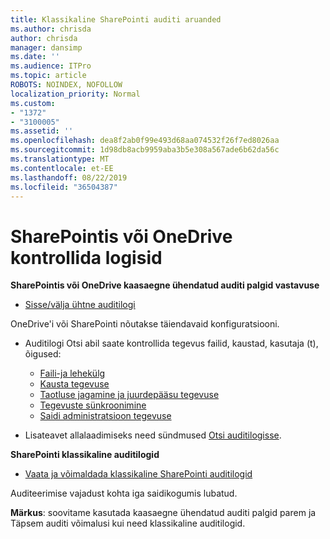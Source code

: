 ```yaml
---
title: Klassikaline SharePointi auditi aruanded
ms.author: chrisda
author: chrisda
manager: dansimp
ms.date: ''
ms.audience: ITPro
ms.topic: article
ROBOTS: NOINDEX, NOFOLLOW
localization_priority: Normal
ms.custom:
- "1372"
- "3100005"
ms.assetid: ''
ms.openlocfilehash: dea8f2ab0f99e493d68aa074532f26f7ed8026aa
ms.sourcegitcommit: 1d98db8acb9959aba3b5e308a567ade6b62da56c
ms.translationtype: MT
ms.contentlocale: et-EE
ms.lasthandoff: 08/22/2019
ms.locfileid: "36504387"
---
```

# <a name="sharepoint-and-onedrive-audit-logs"></a>SharePointis või OneDrive kontrollida logisid

**SharePointis või OneDrive kaasaegne ühendatud auditi palgid vastavuse**

- [Sisse/välja ühtne auditilogi](https://docs.microsoft.com/office365/securitycompliance/turn-audit-log-search-on-or-off) 

OneDrive'i või SharePointi nõutakse täiendavaid konfiguratsiooni.

- Auditilogi Otsi abil saate kontrollida tegevus failid, kaustad, kasutaja (t), õigused:

    - [Faili-ja lehekülg](https://docs.microsoft.com/office365/securitycompliance/search-the-audit-log-in-security-and-compliance)
    - [Kausta tegevuse](https://docs.microsoft.com/office365/securitycompliance/search-the-audit-log-in-security-and-compliance#folder-activities)
    - [Taotluse jagamine ja juurdepääsu tegevuse](https://docs.microsoft.com/office365/securitycompliance/search-the-audit-log-in-security-and-compliance#sharing-and-access-request-activities)
    - [Tegevuste sünkroonimine](https://docs.microsoft.com/office365/securitycompliance/search-the-audit-log-in-security-and-compliance#synchronization-activities)
    - [Saidi administratsioon tegevuse](https://docs.microsoft.com/office365/securitycompliance/search-the-audit-log-in-security-and-compliance#site-administration-activities)
- Lisateavet allalaadimiseks need sündmused [Otsi auditilogisse](https://docs.microsoft.com/office365/securitycompliance/search-the-audit-log-in-security-and-compliance#search-the-audit-log).

**SharePointi klassikaline auditilogid**

- [Vaata ja võimaldada klassikaline SharePointi auditilogid](https://support.office.com/article/view-audit-log-reports-b37c5869-1b47-4a82-a30d-ea20070fe527)

Auditeerimise vajadust kohta iga saidikogumis lubatud. 

**Märkus**: soovitame kasutada kaasaegne ühendatud auditi palgid parem ja Täpsem auditi võimalusi kui need klassikaline auditilogid.

